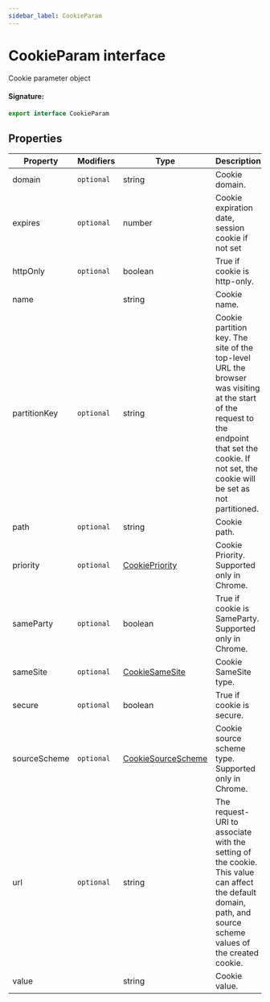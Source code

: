 ```yaml
---
sidebar_label: CookieParam
---
```


# CookieParam interface

Cookie parameter object

#### Signature:

```typescript
export interface CookieParam
```

## Properties

| Property     | Modifiers             | Type                                                    | Description                                                                                                                                                                                          | Default |
| ------------ | --------------------- | ------------------------------------------------------- | ---------------------------------------------------------------------------------------------------------------------------------------------------------------------------------------------------- | ------- |
| domain       | <code>optional</code> | string                                                  | Cookie domain.                                                                                                                                                                                       |         |
| expires      | <code>optional</code> | number                                                  | Cookie expiration date, session cookie if not set                                                                                                                                                    |         |
| httpOnly     | <code>optional</code> | boolean                                                 | True if cookie is http-only.                                                                                                                                                                         |         |
| name         |                       | string                                                  | Cookie name.                                                                                                                                                                                         |         |
| partitionKey | <code>optional</code> | string                                                  | Cookie partition key. The site of the top-level URL the browser was visiting at the start of the request to the endpoint that set the cookie. If not set, the cookie will be set as not partitioned. |         |
| path         | <code>optional</code> | string                                                  | Cookie path.                                                                                                                                                                                         |         |
| priority     | <code>optional</code> | [CookiePriority](./puppeteer.cookiepriority.md)         | Cookie Priority. Supported only in Chrome.                                                                                                                                                           |         |
| sameParty    | <code>optional</code> | boolean                                                 | True if cookie is SameParty. Supported only in Chrome.                                                                                                                                               |         |
| sameSite     | <code>optional</code> | [CookieSameSite](./puppeteer.cookiesamesite.md)         | Cookie SameSite type.                                                                                                                                                                                |         |
| secure       | <code>optional</code> | boolean                                                 | True if cookie is secure.                                                                                                                                                                            |         |
| sourceScheme | <code>optional</code> | [CookieSourceScheme](./puppeteer.cookiesourcescheme.md) | Cookie source scheme type. Supported only in Chrome.                                                                                                                                                 |         |
| url          | <code>optional</code> | string                                                  | The request-URI to associate with the setting of the cookie. This value can affect the default domain, path, and source scheme values of the created cookie.                                         |         |
| value        |                       | string                                                  | Cookie value.                                                                                                                                                                                        |         |
